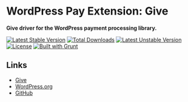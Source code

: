 # WordPress Pay Extension: Give

**Give driver for the WordPress payment processing library.**

[![Latest Stable Version](https://poser.pugx.org/wp-pay-extensions/give/v/stable)](https://packagist.org/packages/wp-pay-extensions/give)
[![Total Downloads](https://poser.pugx.org/wp-pay-extensions/give/downloads)](https://packagist.org/packages/wp-pay-extensions/give)
[![Latest Unstable Version](https://poser.pugx.org/wp-pay-extensions/give/v/unstable)](https://packagist.org/packages/wp-pay-extensions/give)
[![License](https://poser.pugx.org/wp-pay-extensions/give/license)](https://packagist.org/packages/wp-pay-extensions/give)
[![Built with Grunt](https://cdn.gruntjs.com/builtwith.png)](http://gruntjs.com/)

## Links

*	[Give](https://givewp.com/)
*	[WordPress.org](https://wordpress.org/plugins/give/)
*	[GitHub](https://github.com/WordImpress/Give)
